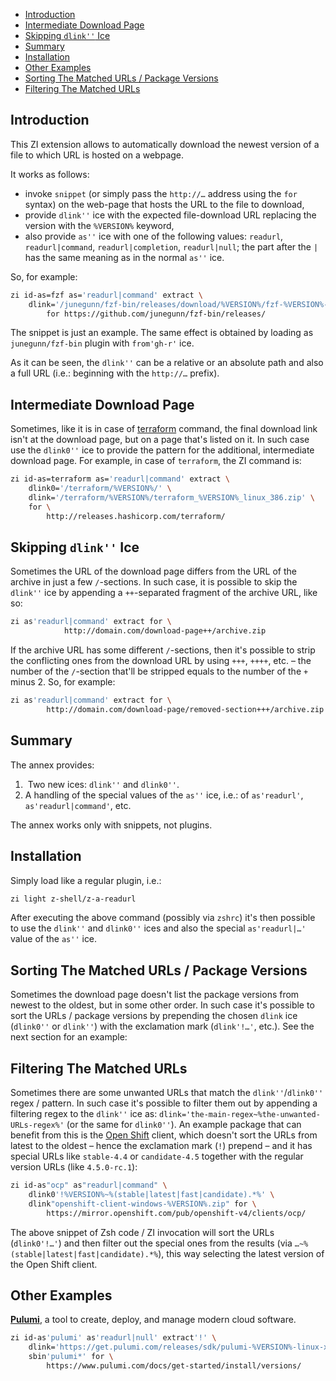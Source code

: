 <!-- START doctoc generated TOC please keep comment here to allow auto update -->
<!-- DON'T EDIT THIS SECTION, INSTEAD RE-RUN doctoc TO UPDATE -->

- [Introduction](#introduction)
- [Intermediate Download Page](#intermediate-download-page)
- [Skipping `dlink''` Ice](#skipping-dlink-ice)
- [Summary](#summary)
- [Installation](#installation)
- [Other Examples](#other-examples)
- [Sorting The Matched URLs / Package Versions](#sorting-the-matched-urls--package-versions)
- [Filtering The Matched URLs](#filtering-the-matched-urls)

<!-- END doctoc generated TOC please keep comment here to allow auto update -->

## Introduction

This ZI extension allows to automatically download the newest version of
a file to which URL is hosted on a webpage.

It works as follows:

- invoke `snippet` (or simply pass the `http://…` address using the `for`
  syntax) on the web-page that hosts the URL to the file to download,
- provide `dlink''` ice with the expected file-download URL replacing the version
  with the `%VERSION%` keyword,
- also provide `as''` ice with one of the following values: `readurl`,
  `readurl|command`, `readurl|completion`, `readurl|null`; the part after the `|` has
  the same meaning as in the normal `as''` ice.

So, for example:

```zsh
zi id-as=fzf as='readurl|command' extract \
    dlink='/junegunn/fzf-bin/releases/download/%VERSION%/fzf-%VERSION%-linux_amd64.tgz' \
        for https://github.com/junegunn/fzf-bin/releases/
```

The snippet is just an example. The same effect is obtained by loading as
`junegunn/fzf-bin` plugin with `from'gh-r'` ice.

As it can be seen, the `dlink''` can be a relative or an absolute path and also
a full URL (i.e.: beginning with the `http://…` prefix).

## Intermediate Download Page

Sometimes, like it is in case of
[terraform](http://releases.hashicorp.com/terraform) command, the final download
link isn't at the download page, but on a page that's listed on it. In such case
use the `dlink0''` ice to provide the pattern for the additional, intermediate
download page. For example, in case of `terraform`, the ZI command is:

```zsh
zi id-as=terraform as='readurl|command' extract \
    dlink0='/terraform/%VERSION%/' \
    dlink='/terraform/%VERSION%/terraform_%VERSION%_linux_386.zip' \
    for \
        http://releases.hashicorp.com/terraform/
```

## Skipping `dlink''` Ice

Sometimes the URL of the download page differs from the URL of the archive in
just a few `/`-sections. In such case, it is possible to skip the `dlink''` ice
by appending a `++`-separated fragment of the archive URL, like so:

```zsh
zi as'readurl|command' extract for \
            http://domain.com/download-page++/archive.zip
```

If the archive URL has some different `/`-sections, then it's possible to strip
the conflicting ones from the download URL by using `+++`, `++++`, etc. – the
number of the `/`-section that'll be stripped equals to the number of the `+`
minus
2. So, for example:

```zsh
zi as'readurl|command' extract for \
        http://domain.com/download-page/removed-section+++/archive.zip
```

## Summary

The annex provides:

1.  Two new ices: `dlink''` and `dlink0''`.
2.  A handling of the special values of the `as''` ice, i.e.: of `as'readurl'`,
    `as'readurl|command'`, etc.

The annex works only with snippets, not plugins.

## Installation

Simply load like a regular plugin, i.e.:

```zsh
zi light z-shell/z-a-readurl
```

After executing the above command (possibly via `zshrc`) it's then possible to
use the `dlink''` and `dlink0''` ices and also the special `as'readurl|…'` value
of the `as''` ice.

## Sorting The Matched URLs / Package Versions

Sometimes the download page doesn't list the package versions from newest to the
oldest, but in some other order. In such case it's possible to sort the URLs
/ package versions by prepending the chosen `dlink` ice (`dlink0''` or
`dlink''`) with the exclamation mark (`dlink'!…'`, etc.). See the next section
for an example:

## Filtering The Matched URLs

Sometimes there are some unwanted URLs that match the `dlink''`/`dlink0''`
regex / pattern. In such case it's possible to filter them out by appending
a filtering regex to the `dlink''` ice as:
`dlink='the-main-regex~%the-unwanted-URLs-regex%'` (or the same for `dlink0''`).
An example package that can benefit from this is the [Open
Shift](https://www.openshift.com/) client, which doesn't sort the URLs from
latest to the oldest – hence the exclamation mark (`!`) prepend – and it has
special URLs like `stable-4.4` or `candidate-4.5` together with the regular
version URLs (like `4.5.0-rc.1`):


```zsh
zi id-as"ocp" as"readurl|command" \
    dlink0'!%VERSION%~%(stable|latest|fast|candidate).*%' \
    dlink"openshift-client-windows-%VERSION%.zip" for \
        https://mirror.openshift.com/pub/openshift-v4/clients/ocp/
```

The above snippet of Zsh code / ZI invocation will sort the URLs
(`dlink0'!…'`) and then filter out the special ones from the results (via
`…~%(stable|latest|fast|candidate).*%`), this way selecting the latest version
of the Open Shift client.

## Other Examples

[**Pulumi**](https://www.pulumi.com/), a tool to create, deploy, and manage modern cloud software.

```zsh
zi id-as'pulumi' as'readurl|null' extract'!' \
    dlink='https://get.pulumi.com/releases/sdk/pulumi-%VERSION%-linux-x64.tar.gz' \
    sbin'pulumi*' for \
        https://www.pulumi.com/docs/get-started/install/versions/
```
